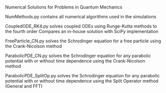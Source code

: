 Numerical Solutions for Problems in Quantum Mechanics

NumMethods.py contains all numerical algorithms used in the simulations

CoupledODE_RK4.py solves coupled ODEs using Runge-Kutta methods to the fourth order
Compares an in-house solution with SciPy implementation

FreeParticle_CN.py solves the Schrodinger equation for a free particle using the Crank-Nicolson method

ParabolicPDE_CN.py solves the Schrodinger equation for any parabolic potential with or without time dependence using the Crank-Nicolson method

ParabolicPDE_SplitOp.py solves the Schrodinger equation for any parabolic potential with or without time dependence using the Split Operator method (General and FFT)
